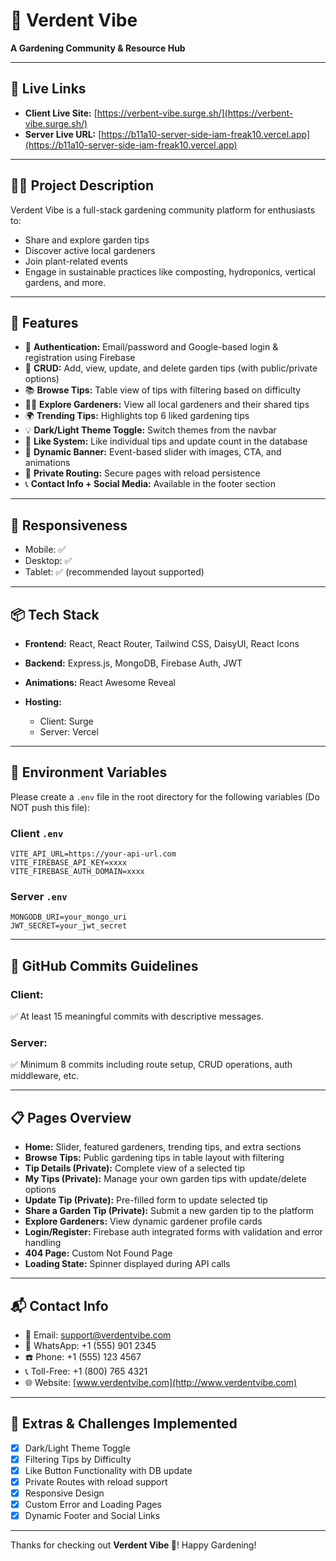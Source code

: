 # 🌿 Verdent Vibe

**A Gardening Community & Resource Hub**

---

## 🔗 Live Links

* **Client Live Site:** [https://verbent-vibe.surge.sh/](https://verbent-vibe.surge.sh/)
* **Server Live URL:** [https://b11a10-server-side-iam-freak10.vercel.app](https://b11a10-server-side-iam-freak10.vercel.app)

---

## 🧑‍💻 Project Description

Verdent Vibe is a full-stack gardening community platform for enthusiasts to:

* Share and explore garden tips
* Discover active local gardeners
* Join plant-related events
* Engage in sustainable practices like composting, hydroponics, vertical gardens, and more.

---

## 🚀 Features

* 🔐 **Authentication:** Email/password and Google-based login & registration using Firebase
* 🌱 **CRUD:** Add, view, update, and delete garden tips (with public/private options)
* 📚 **Browse Tips:** Table view of tips with filtering based on difficulty
* 🧑‍🌾 **Explore Gardeners:** View all local gardeners and their shared tips
* 🌍 **Trending Tips:** Highlights top 6 liked gardening tips
* 💡 **Dark/Light Theme Toggle:** Switch themes from the navbar
* 🧠 **Like System:** Like individual tips and update count in the database
* 📸 **Dynamic Banner:** Event-based slider with images, CTA, and animations
* 🔎 **Private Routing:** Secure pages with reload persistence
* 📞 **Contact Info + Social Media:** Available in the footer section

---

## 📱 Responsiveness

* Mobile: ✅
* Desktop: ✅
* Tablet: ✅ (recommended layout supported)

---

## 📦 Tech Stack

* **Frontend:** React, React Router, Tailwind CSS, DaisyUI, React Icons
* **Backend:** Express.js, MongoDB, Firebase Auth, JWT
* **Animations:** React Awesome Reveal
* **Hosting:**

  * Client: Surge
  * Server: Vercel

---

## 🔐 Environment Variables

Please create a `.env` file in the root directory for the following variables (Do NOT push this file):

### Client `.env`

```env
VITE_API_URL=https://your-api-url.com
VITE_FIREBASE_API_KEY=xxxx
VITE_FIREBASE_AUTH_DOMAIN=xxxx
```

### Server `.env`

```env
MONGODB_URI=your_mongo_uri
JWT_SECRET=your_jwt_secret
```

---

## 💾 GitHub Commits Guidelines

### Client:

✅ At least 15 meaningful commits with descriptive messages.

### Server:

✅ Minimum 8 commits including route setup, CRUD operations, auth middleware, etc.

---

## 📋 Pages Overview

* **Home:** Slider, featured gardeners, trending tips, and extra sections
* **Browse Tips:** Public gardening tips in table layout with filtering
* **Tip Details (Private):** Complete view of a selected tip
* **My Tips (Private):** Manage your own garden tips with update/delete options
* **Update Tip (Private):** Pre-filled form to update selected tip
* **Share a Garden Tip (Private):** Submit a new garden tip to the platform
* **Explore Gardeners:** View dynamic gardener profile cards
* **Login/Register:** Firebase auth integrated forms with validation and error handling
* **404 Page:** Custom Not Found Page
* **Loading State:** Spinner displayed during API calls

---

## 📬 Contact Info

* 📧 Email: [support@verdentvibe.com](mailto:support@verdentvibe.com)
* 📱 WhatsApp: +1 (555) 901 2345
* ☎️ Phone: +1 (555) 123 4567
* 📞 Toll-Free: +1 (800) 765 4321
* 🌐 Website: [www.verdentvibe.com](http://www.verdentvibe.com)

---

## 📎 Extras & Challenges Implemented

* [x] Dark/Light Theme Toggle
* [x] Filtering Tips by Difficulty
* [x] Like Button Functionality with DB update
* [x] Private Routes with reload support
* [x] Responsive Design
* [x] Custom Error and Loading Pages
* [x] Dynamic Footer and Social Links

---

Thanks for checking out **Verdent Vibe 🌿**! Happy Gardening!

